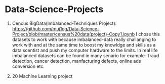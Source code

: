 # Data-Science-Projects

1. Cencus BigData(Imbalanced-Techniques Project): https://github.com/muj1og/Data-Science-Project/blob/master/census%20data(project)-Copy1.ipynb 
I chose this datasets to work with because imbalanced-data really challanging to work with
and at the same time to boost my knowldge and skills as a data scentist and push my computer 
hardware to the limits.
In real life imbalanced datasets can be found in many senario for example- fraud detection,
cancer detection, manfacturing defects, online ads conversion etc.

2. 20 Machine Learning project
